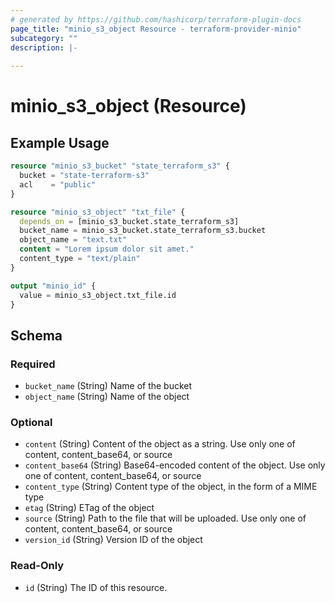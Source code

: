 ```yaml
---
# generated by https://github.com/hashicorp/terraform-plugin-docs
page_title: "minio_s3_object Resource - terraform-provider-minio"
subcategory: ""
description: |-
  
---
```


# minio_s3_object (Resource)



## Example Usage

```terraform
resource "minio_s3_bucket" "state_terraform_s3" {
  bucket = "state-terraform-s3"
  acl    = "public"
}

resource "minio_s3_object" "txt_file" {
  depends_on = [minio_s3_bucket.state_terraform_s3]
  bucket_name = minio_s3_bucket.state_terraform_s3.bucket
  object_name = "text.txt"
  content = "Lorem ipsum dolor sit amet."
  content_type = "text/plain"
}

output "minio_id" {
  value = minio_s3_object.txt_file.id
}
```

<!-- schema generated by tfplugindocs -->
## Schema

### Required

- `bucket_name` (String) Name of the bucket
- `object_name` (String) Name of the object

### Optional

- `content` (String) Content of the object as a string. Use only one of content, content_base64, or source
- `content_base64` (String) Base64-encoded content of the object. Use only one of content, content_base64, or source
- `content_type` (String) Content type of the object, in the form of a MIME type
- `etag` (String) ETag of the object
- `source` (String) Path to the file that will be uploaded. Use only one of content, content_base64, or source
- `version_id` (String) Version ID of the object

### Read-Only

- `id` (String) The ID of this resource.
